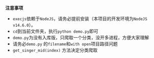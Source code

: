 **注意事项**
- `execjs`依赖于`NodeJS`，请务必提前安装（本项目的开发环境为`NodeJS v14.6.0`）。
- `cd`到当前文件夹，执行`python demo.py`即可
- `demo.py`为没有入库版，只爬取一个分类，没开多进程，方便大家理解
- 请务必`demo.py` 的`filename`和`with open`项目路径问题
- `get_singer_mid(index)` 方法决定分类爬取